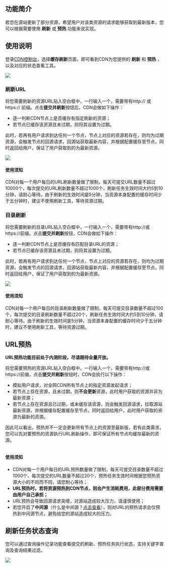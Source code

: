 ## 功能简介

若您在源站更新了部分资源，希望用户对该类资源的请求能够获取到最新版本，您可以根据需要使用 **刷新** 或 **预热** 功能来说实现。



## 使用说明

登录[CDN控制台]()，选择**缓存刷新**页面，即可看到CDN为您提供的 **刷新** 和 **预热** ，以及对应的状态查看工具。

![](https://mccdn.qcloud.com/static/img/87acfaeaee3fc0f31e5753ad90b776ba/image.png)



### 刷新URL

将您需要刷新的资源URL贴入空白框中，一行输入一个，需要带有http:// 或 https:// 前缀。点击**提交并刷新**按钮后，CDN会做如下操作：

+ 逐一判断CDN节点上是否缓存有指定刷新的资源；
+ 若节点已缓存该资源且未过期，则将其设置为过期。

此时，若再有用户请求到达任何一个节点，节点上对应的资源若存在，则均为过期资源，会触发节点的回源请求，回源站获取最新内容，并根据配置缓存至节点，同时返回给用户，保证了用户获取到的为最新资源。

![](https://mc.qcloudimg.com/static/img/fd7e5264dd1150720924031ee4d3d190/image.png)



#### 使用须知

CDN对每一个用户每日的URL刷新数量做了限制，每天可提交URL数量不超过10000个，每次提交的URL刷新数量不超过1000个，刷新任务生效时间大约5到10分钟，请耐心等待。由于刷新的生效时间是5分钟，当资源本身配置的缓存时间少于五分钟时，建议不使用刷新工具，等待资源过期。



### 目录刷新

将您需要刷新的目录URL贴入空白框中，一行输入一个，需要带有http://或https://前缀。点击**提交并刷新**按钮，CDN会做如下操作：

+ 逐一判断CDN节点上是否缓存有匹配目录URL的资源；
+ 若节点已缓存该资源且未过期，则将其设置为过期。

此时，若再有用户请求到达任何一个节点，节点上对应的资源若存在，则均为过期资源，会触发节点的回源请求，回源站获取最新内容，并根据配置缓存至节点，同时返回给用户，保证了用户获取到的为最新资源。

![](https://mc.qcloudimg.com/static/img/852324655bb01167dee1d66391166ea7/image.png)

#### 使用须知

CDN对每一个用户每日的目录刷新数量做了限制，每天可提交目录数量不超过100个，每次提交的目录刷新数量不超过20个，刷新任务生效时间大约5到10分钟，请耐心等待。由于刷新的生效时间是5分钟，当资源本身配置的缓存时间少于五分钟时，建议不使用刷新工具，等待资源过期。



## URL预热

**URL预热功能目前处于内测阶段，尽请期待全量开放。** 

将您需要预热的资源URL贴入空白框中，一行输入一个，需要带有http://或https://前缀，点击**提交并刷新**按钮时，CDN会执行以下操作：

+ 模拟用户请求，对全网CDN所有节点上的指定资源发起请求；
+ 若节点上存在资源，且未过期，则**不会更新**资源，此时用户获取的资源并非为最新资源；
+ 若节点上存在资源且已过期，或未缓存该资源，则会触发回源请求，拉取源站最新资源，并根据缓存配置缓存至节点，同时返回给用户，此时用户获取的资源为最新的资源。

因此可以看出，预热并不一定会更新所有节点上的资源至最新版，若有此类需求，您可以先对要预热的资源执行URL刷新操作，即可保证所有节点均缓存最新的资源。

![]()



#### 使用须知

+ CDN对每一个用户每日的URL预热数量做了限制，每天可提交目录数量不超过1000个，每次提交的URL数量不超过20个，预热任务生效时间根据您预热资源大小的不同而不同，请您耐心等待；
+ **URL预热时，若将资源预热到CDN节点，则会产生消耗费用，此部分费用需要由用户自己承担；**
+ URL预热会导致回源请求突增，对源站造成较大压力，请谨慎使用；
+ 若您开启了**中间源**（什么是中间源？[点击查看]()），则对URL的预热请求会仅预热到中间源节点，避免给您的源站造成较大的压力。



## 刷新任务状态查询

您可以通过查询操作记录功能查看提交的刷新、预热任务执行状态，支持关键字查询及查询结果过滤。

![](https://mc.qcloudimg.com/static/img/658b6b07f415c02017516f118a66d066/image.png)